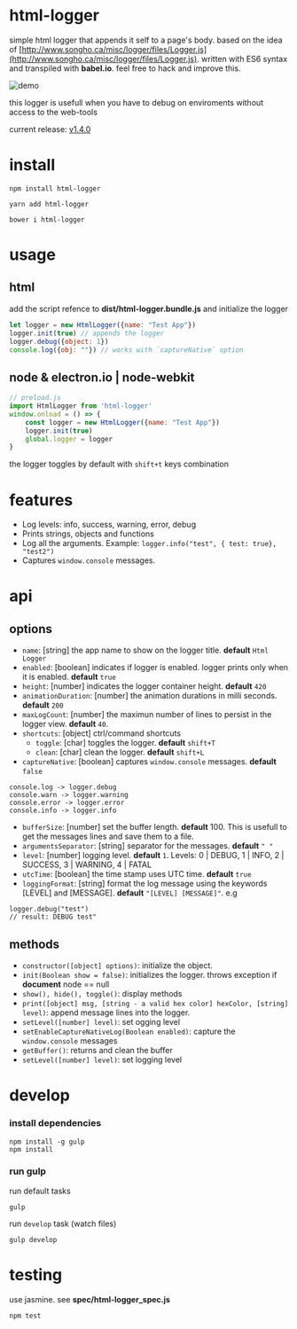 
html-logger
===========
simple html logger that appends it self to a page's body. based on the idea of [http://www.songho.ca/misc/logger/files/Logger.js](http://www.songho.ca/misc/logger/files/Logger.js).
written with ES6 syntax and transpiled with **babel.io**. feel free to hack and improve this.

![demo](https://github.com/b1tdust/html-logger/blob/master/demo/demo.gif?raw=true)

this logger is usefull when you have to debug on enviroments without access to the web-tools

current release: [v1.4.0](https://github.com/b1tdust/html-logger/releases/tag/v1.4.0)

install
=======
```
npm install html-logger
```

```
yarn add html-logger
```

```
bower i html-logger
```

usage
=====
## html
add the script refence to **dist/html-logger.bundle.js** and initialize the logger
```js
let logger = new HtmlLogger({name: "Test App"})
logger.init(true) // appends the logger
logger.debug({object: 1})
console.log({obj: ""}) // works with `captureNative` option
```

## node & electron.io | node-webkit
```js
// preload.js
import HtmlLogger from 'html-logger'
window.onload = () => {
    const logger = new HtmlLogger({name: "Test App"})
    logger.init(true)
    global.logger = logger
}
```

the logger toggles by default with `shift+t` keys combination

features
========
* Log levels: info, success, warning, error, debug
* Prints strings, objects and functions
* Log all the arguments. Example: `logger.info("test", { test: true}, "test2")`
* Captures `window.console` messages.

api
===
## options
* `name`: [string] the app name to show on the logger title. **default** `Html Logger`
* `enabled`: [boolean] indicates if logger is enabled. logger prints only when it is enabled. **default** `true`
* `height`: [number] indicates the logger container height. **default** `420`
* `animationDuration`: [number] the animation durations in milli seconds. **default** `200`
* `maxLogCount`: [number] the maximun number of lines to persist in the logger view. **default** `40`.
* `shortcuts`: [object] ctrl/command shortcuts
    * `toggle`: [char] toggles the logger. **default** `shift+T`
    * `clean`: [char] clean the logger. **default** `shift+L`
* `captureNative`: [boolean] captures `window.console` messages. **default** `false`
```
console.log -> logger.debug
console.warn -> logger.warning
console.error -> logger.error
console.info -> logger.info
```
* `bufferSize`: [number] set the buffer length. **default** 100. This is usefull to get the messages lines and save them to a file.
* `argumentsSeparator`: [string] separator for the messages. **default** `" "`
* `level`: [number] logging level. **default** `1`. Levels: 0 | DEBUG, 1 | INFO, 2 | SUCCESS, 3 | WARNING, 4 | FATAL
* `utcTime`: [boolean] the time stamp uses UTC time. **default** `true`
* `loggingFormat`: [string] format the log message using the keywords [LEVEL] and [MESSAGE]. **default** `"[LEVEL] [MESSAGE]"`. e.g
```
logger.debug("test")
// result: DEBUG test"
```

## methods
* `constructor([object] options)`: initialize the object.
* `init(Boolean show = false)`: initializes the logger. throws exception if **document** node == null
* `show(), hide(), toggle()`: display methods
* `print([object] msg, [string - a valid hex color] hexColor, [string] level)`: append message lines into the logger.
* `setLevel([number] level)`: set ogging level
* `setEnableCaptureNativeLog(Boolean enabled)`: capture the `window.console` messages
* `getBuffer()`: returns and clean the buffer
* `setLevel([number] level)`: set logging level

develop
=======
### install dependencies
```
npm install -g gulp
npm install
``` 
### run gulp
run default tasks
```
gulp
```
run `develop` task (watch files)
```
gulp develop
```

testing
======

use jasmine. see **spec/html-logger_spec.js**
```
npm test
```

